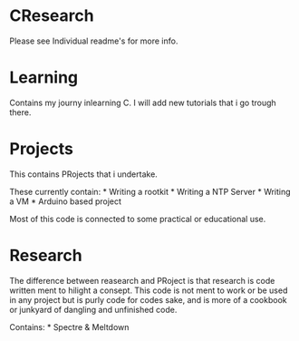 CResearch
=========

Please see Individual readme's for more info.

# Learning
Contains my journy inlearning C.
I will add new tutorials that i go trough there.

# Projects
This contains PRojects that i undertake.

These currently contain:
    * Writing a rootkit
    * Writing a NTP Server
    * Writing a VM
    * Arduino based project

Most of this code is connected to some practical or educational use. 

# Research
The difference between reasearch and PRoject is that research is code written ment to hilight a consept.
This code is not ment to work or be used in any project but is purly code for codes sake, and is more of a cookbook or junkyard of dangling and unfinished code.

Contains:
    * Spectre & Meltdown
